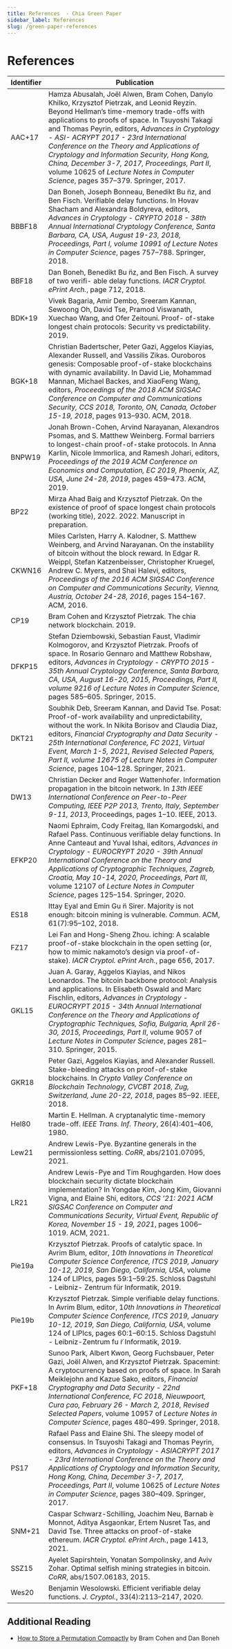 ```yaml
---
title: References  - Chia Green Paper
sidebar_label: References
slug: /green-paper-references
---
```


# References

| Identifier                      | Publication                                                                                                                                                                                                                                                                                                                                                                                                                                                                                                                   |
| ------------------------------- | ----------------------------------------------------------------------------------------------------------------------------------------------------------------------------------------------------------------------------------------------------------------------------------------------------------------------------------------------------------------------------------------------------------------------------------------------------------------------------------------------------------------------------- |
| <span id="AAC17"></span>AAC+17  | Hamza Abusalah, Joël Alwen, Bram Cohen, Danylo Khilko, Krzysztof Pietrzak, and Leonid Reyzin. Beyond Hellman’s time-memory trade-offs with applications to proofs of space. In Tsuyoshi Takagi and Thomas Peyrin, editors, _Advances in Cryptology - ASI- ACRYPT 2017 - 23rd International Conference on the Theory and Applications of Cryptology and Information Security, Hong Kong, China, December 3-7, 2017, Proceedings, Part II_, volume 10625 of _Lecture Notes in Computer Science_, pages 357–379. Springer, 2017. |
| <span id="BBBF18"></span>BBBF18 | Dan Boneh, Joseph Bonneau, Benedikt Bu ̈nz, and Ben Fisch. Verifiable delay functions. In Hovav Shacham and Alexandra Boldyreva, editors, _Advances in Cryptology - CRYPTO 2018 - 38th Annual International Cryptology Conference, Santa Barbara, CA, USA, August 19-23, 2018, Proceedings, Part I, volume 10991 of Lecture Notes in Computer Science_, pages 757–788. Springer, 2018.                                                                                                                                         |
| <span id="BBF18"></span>BBF18   | Dan Boneh, Benedikt Bu ̈nz, and Ben Fisch. A survey of two verifi- able delay functions. _IACR Cryptol. ePrint Arch._, page 712, 2018.                                                                                                                                                                                                                                                                                                                                                                                         |
| <span id="BDK19"></span>BDK+19  | Vivek Bagaria, Amir Dembo, Sreeram Kannan, Sewoong Oh, David Tse, Pramod Viswanath, Xuechao Wang, and Ofer Zeitouni. Proof- of-stake longest chain protocols: Security vs predictability. 2019.                                                                                                                                                                                                                                                                                                                               |
| <span id="BGK18"></span>BGK+18  | Christian Badertscher, Peter Gazi, Aggelos Kiayias, Alexander Russell, and Vassilis Zikas. Ouroboros genesis: Composable proof-of-stake blockchains with dynamic availability. In David Lie, Mohammad Mannan, Michael Backes, and XiaoFeng Wang, editors, _Proceedings of the 2018 ACM SIGSAC Conference on Computer and Communications Security, CCS 2018, Toronto, ON, Canada, October 15-19, 2018_, pages 913–930. ACM, 2018.                                                                                              |
| <span id="BNPW19"></span>BNPW19 | Jonah Brown-Cohen, Arvind Narayanan, Alexandros Psomas, and S. Matthew Weinberg. Formal barriers to longest-chain proof-of-stake protocols. In Anna Karlin, Nicole Immorlica, and Ramesh Johari, editors, _Proceedings of the 2019 ACM Conference on Economics and Computation, EC 2019, Phoenix, AZ, USA, June 24-28, 2019_, pages 459–473. ACM, 2019.                                                                                                                                                                       |
| <span id="BP22"></span>BP22     | Mirza Ahad Baig and Krzysztof Pietrzak. On the existence of proof of space longest chain protocols (working title), 2022. 2022. Manuscript in preparation.                                                                                                                                                                                                                                                                                                                                                                    |
| <span id="CKWN16"></span>CKWN16 | Miles Carlsten, Harry A. Kalodner, S. Matthew Weinberg, and Arvind Narayanan. On the instability of bitcoin without the block reward. In Edgar R. Weippl, Stefan Katzenbeisser, Christopher Kruegel, Andrew C. Myers, and Shai Halevi, editors, _Proceedings of the 2016 ACM SIGSAC Conference on Computer and Communications Security, Vienna, Austria, October 24-28, 2016_, pages 154–167. ACM, 2016.                                                                                                                      |
| <span id="CP19"></span>CP19     | Bram Cohen and Krzysztof Pietrzak. The chia network blockchain. 2019.                                                                                                                                                                                                                                                                                                                                                                                                                                                         |
| <span id="DFKP15"></span>DFKP15 | Stefan Dziembowski, Sebastian Faust, Vladimir Kolmogorov, and Krzysztof Pietrzak. Proofs of space. In Rosario Gennaro and Matthew Robshaw, editors, _Advances in Cryptology - CRYPTO 2015 - 35th Annual Cryptology Conference, Santa Barbara, CA, USA, August 16-20, 2015, Proceedings, Part II, volume 9216 of Lecture Notes in Computer Science_, pages 585–605. Springer, 2015.                                                                                                                                            |
| <span id="DKT21"></span>DKT21   | Soubhik Deb, Sreeram Kannan, and David Tse. Posat: Proof-of-work availability and unpredictability, without the work. In Nikita Borisov and Claudia Diaz, editors, _Financial Cryptography and Data Security - 25th International Conference, FC 2021, Virtual Event, March 1-5, 2021, Revised Selected Papers, Part II, volume 12675 of Lecture Notes in Computer Science_, pages 104–128. Springer, 2021.                                                                                                                   |
| <span id="DW13"></span>DW13     | Christian Decker and Roger Wattenhofer. Information propagation in the bitcoin network. In _13th IEEE International Conference on Peer-to-Peer Computing, IEEE P2P 2013, Trento, Italy, September 9-11, 2013_, Proceedings, pages 1–10. IEEE, 2013.                                                                                                                                                                                                                                                                           |
| <span id="EFKP20"></span>EFKP20 | Naomi Ephraim, Cody Freitag, Ilan Komargodski, and Rafael Pass. Continuous verifiable delay functions. In Anne Canteaut and Yuval Ishai, editors, _Advances in Cryptology - EUROCRYPT 2020 - 39th Annual International Conference on the Theory and Applications of Cryptographic Techniques, Zagreb, Croatia, May 10-14, 2020, Proceedings, Part III_, volume 12107 of _Lecture Notes in Computer Science_, pages 125–154. Springer, 2020.                                                                                   |
| <span id="ES18"></span>ES18     | Ittay Eyal and Emin Gu ̈n Sirer. Majority is not enough: bitcoin mining is vulnerable. _Commun_. ACM, 61(7):95–102, 2018.                                                                                                                                                                                                                                                                                                                                                                                                      |
| <span id="FZ17"></span>FZ17     | Lei Fan and Hong-Sheng Zhou. iching: A scalable proof-of-stake blockchain in the open setting (or, how to mimic nakamoto’s design via proof-of-stake). _IACR Cryptol. ePrint Arch._, page 656, 2017.                                                                                                                                                                                                                                                                                                                          |
| <span id="GKL15"></span>GKL15   | Juan A. Garay, Aggelos Kiayias, and Nikos Leonardos. The bitcoin backbone protocol: Analysis and applications. In Elisabeth Oswald and Marc Fischlin, editors, _Advances in Cryptology - EUROCRYPT 2015 - 34th Annual International Conference on the Theory and Applications of Cryptographic Techniques, Sofia, Bulgaria, April 26-30, 2015, Proceedings, Part II_, volume 9057 of _Lecture Notes in Computer Science_, pages 281–310. Springer, 2015.                                                                      |
| <span id="GKR18"></span>GKR18   | Peter Gazi, Aggelos Kiayias, and Alexander Russell. Stake-bleeding attacks on proof-of-stake blockchains. In _Crypto Valley Conference on Blockchain Technology, CVCBT 2018, Zug, Switzerland, June 20-22, 2018_, pages 85–92. IEEE, 2018.                                                                                                                                                                                                                                                                                    |
| <span id="Hel80"></span>Hel80   | Martin E. Hellman. A cryptanalytic time-memory trade-off. _IEEE Trans. Inf. Theory_, 26(4):401–406, 1980.                                                                                                                                                                                                                                                                                                                                                                                                                     |
| <span id="Lew21"></span>Lew21   | Andrew Lewis-Pye. Byzantine generals in the permissionless setting. _CoRR_, abs/2101.07095, 2021.                                                                                                                                                                                                                                                                                                                                                                                                                             |
| <span id="LR21"></span>LR21     | Andrew Lewis-Pye and Tim Roughgarden. How does blockchain security dictate blockchain implementation? In Yongdae Kim, Jong Kim, Giovanni Vigna, and Elaine Shi, editors, _CCS ’21: 2021 ACM SIGSAC Conference on Computer and Communications Security, Virtual Event, Republic of Korea, November 15 - 19, 2021_, pages 1006–1019. ACM, 2021.                                                                                                                                                                                 |
| <span id="Pie19a"></span>Pie19a | Krzysztof Pietrzak. Proofs of catalytic space. In Avrim Blum, editor, _10th Innovations in Theoretical Computer Science Conference, ITCS 2019, January 10-12, 2019, San Diego, California, USA_, volume 124 of LIPIcs, pages 59:1–59:25. Schloss Dagstuhl - Leibniz- Zentrum für Informatik, 2019.                                                                                                                                                                                                                            |
| <span id="Pie19b"></span>Pie19b | Krzysztof Pietrzak. Simple verifiable delay functions. In Avrim Blum, editor, 1*0th Innovations in Theoretical Computer Science Conference, ITCS 2019, January 10-12, 2019, San Diego, California, USA*, volume 124 of LIPIcs, pages 60:1–60:15. Schloss Dagstuhl - Leibniz-Zentrum fu ̈r Informatik, 2019.                                                                                                                                                                                                                    |
| <span id="PKF18"></span>PKF+18  | Sunoo Park, Albert Kwon, Georg Fuchsbauer, Peter Gazi, Joël Alwen, and Krzysztof Pietrzak. Spacemint: A cryptocurrency based on proofs of space. In Sarah Meiklejohn and Kazue Sako, editors, _Financial Cryptography and Data Security - 22nd International Conference, FC 2018, Nieuwpoort, Cura ̧cao, February 26 - March 2, 2018, Revised Selected Papers_, volume 10957 of _Lecture Notes in Computer Science_, pages 480–499. Springer, 2018.                                                                            |
| <span id="PS17"></span>PS17     | Rafael Pass and Elaine Shi. The sleepy model of consensus. In Tsuyoshi Takagi and Thomas Peyrin, editors, _Advances in Cryptology - ASIACRYPT 2017 - 23rd International Conference on the Theory and Applications of Cryptology and Information Security, Hong Kong, China, December 3-7, 2017, Proceedings, Part II_, volume 10625 of _Lecture Notes in Computer Science_, pages 380–409. Springer, 2017.                                                                                                                    |
| <span id="SNM21"></span>SNM+21  | Caspar Schwarz-Schilling, Joachim Neu, Barnab ́e Monnot, Aditya Asgaonkar, Ertem Nusret Tas, and David Tse. Three attacks on proof-of-stake ethereum. _IACR Cryptol. ePrint Arch._, page 1413, 2021.                                                                                                                                                                                                                                                                                                                           |
| <span id="SSZ15"></span>SSZ15   | Ayelet Sapirshtein, Yonatan Sompolinsky, and Aviv Zohar. Optimal selfish mining strategies in bitcoin. _CoRR_, abs/1507.06183, 2015.                                                                                                                                                                                                                                                                                                                                                                                          |
| <span id="Wes20"></span>Wes20   | Benjamin Wesolowski. Efficient verifiable delay functions. _J. Cryptol._, 33(4):2113–2147, 2020.                                                                                                                                                                                                                                                                                                                                                                                                                              |

## Additional Reading

- [How to Store a Permutation Compactly](https://hackmd.io/@dabo/rkP8Pcf9t) by Bram Cohen and Dan Boneh
